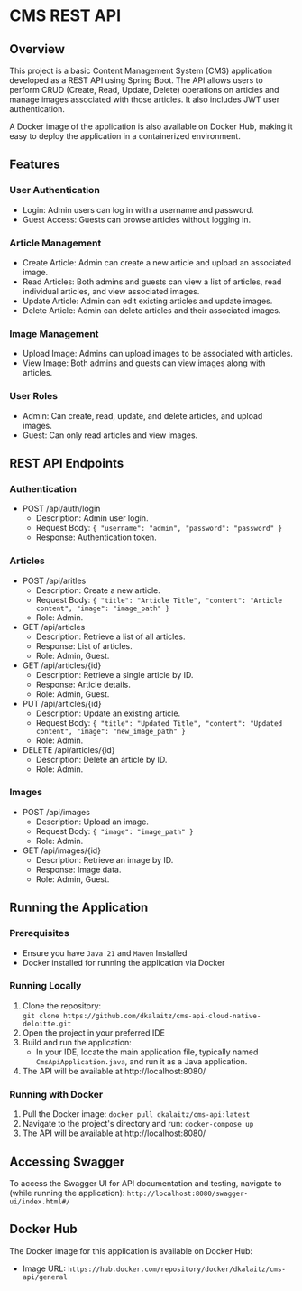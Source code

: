 # CMS REST API
## Overview
This project is a basic Content Management System (CMS) application developed as a REST API using Spring Boot. The API allows users to perform CRUD (Create, Read, Update, Delete) operations on articles and manage images associated with those articles. It also includes JWT user authentication.

A Docker image of the application is also available on Docker Hub, making it easy to deploy the application in a containerized environment.

## Features
### User Authentication
- Login: Admin users can log in with a username and password.
- Guest Access: Guests can browse articles without logging in.

### Article Management
- Create Article: Admin can create a new article and upload an associated image.
- Read Articles: Both admins and guests can view a list of articles, read individual articles, and view associated images.
- Update Article: Admin can edit existing articles and update images.
- Delete Article: Admin can delete articles and their associated images.

### Image Management
- Upload Image: Admins can upload images to be associated with articles.
- View Image: Both admins and guests can view images along with articles.

### User Roles
- Admin: Can create, read, update, and delete articles, and upload images.
- Guest: Can only read articles and view images.

## REST API Endpoints
### Authentication
- POST /api/auth/login
  - Description: Admin user login.
  - Request Body: ```{ "username": "admin", "password": "password" }```
  - Response: Authentication token.
### Articles
- POST /api/aritles
  -  Description: Create a new article.
  -  Request Body: ```{ "title": "Article Title", "content": "Article content", "image": "image_path" }```
  -  Role: Admin.
- GET /api/articles
  - Description: Retrieve a list of all articles.
  - Response: List of articles.
  - Role: Admin, Guest.
- GET /api/articles/{id}
  - Description: Retrieve a single article by ID.
  - Response: Article details.
  - Role: Admin, Guest.
- PUT /api/articles/{id}
  - Description: Update an existing article.
  - Request Body: ```{ "title": "Updated Title", "content": "Updated content", "image": "new_image_path" }```
  - Role: Admin.
- DELETE /api/articles/{id}
  - Description: Delete an article by ID.
  - Role: Admin.
### Images
- POST /api/images
  - Description: Upload an image.
  - Request Body: ```{ "image": "image_path" }```
  - Role: Admin.
- GET /api/images/{id}
  - Description: Retrieve an image by ID.
  - Response: Image data.
  - Role: Admin, Guest.

## Running the Application
### Prerequisites
- Ensure you have ```Java 21``` and ```Maven``` Installed
- Docker installed for running the application via Docker
### Running Locally
1. Clone the repository: <br>
`git clone https://github.com/dkalaitz/cms-api-cloud-native-deloitte.git`
2. Open the project in your preferred IDE
3.  Build and run the application:
       - In your IDE, locate the main application file, typically named ```CmsApiApplication.java```, and run it as a Java application.
5. The API will be available at http://localhost:8080/
### Running with Docker
1. Pull the Docker image:
``docker pull dkalaitz/cms-api:latest``
2. Navigate to the project's directory and run:
```docker-compose up```
3. The API will be available at http://localhost:8080/

## Accessing Swagger
To access the Swagger UI for API documentation and testing, navigate to (while running the application):
```http://localhost:8080/swagger-ui/index.html#/```

## Docker Hub
The Docker image for this application is available on Docker Hub:
- Image URL: ```https://hub.docker.com/repository/docker/dkalaitz/cms-api/general```
 
